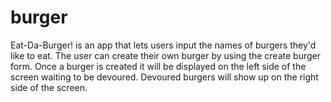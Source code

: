 # burger

Eat-Da-Burger! is an app that lets users input the names of burgers they'd like to eat. The user can create their own burger by using the create burger form. Once a burger is created it will be displayed on the left side of the screen waiting to be devoured. Devoured burgers will show up on the right side of the screen.

